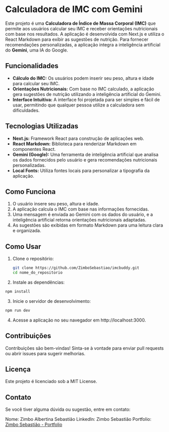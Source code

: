 # Calculadora de IMC com Gemini

Este projeto é uma **Calculadora de Índice de Massa Corporal (IMC)** que permite aos usuários calcular seu IMC e receber orientações nutricionais com base nos resultados. A aplicação é desenvolvida com Next.js e utiliza o React Markdown para exibir as sugestões de nutrição. Para fornecer recomendações personalizadas, a aplicação integra a inteligência artificial do **Gemini**, uma IA do Google.

## Funcionalidades

- **Cálculo do IMC:** Os usuários podem inserir seu peso, altura e idade para calcular seu IMC.
- **Orientações Nutricionais:** Com base no IMC calculado, a aplicação gera sugestões de nutrição utilizando a inteligência artificial do Gemini.
- **Interface Intuitiva:** A interface foi projetada para ser simples e fácil de usar, permitindo que qualquer pessoa utilize a calculadora sem dificuldades.

## Tecnologias Utilizadas

- **Next.js:** Framework React para construção de aplicações web.
- **React Markdown:** Biblioteca para renderizar Markdown em componentes React.
- **Gemini (Google):** Uma ferramenta de inteligência artificial que analisa os dados fornecidos pelo usuário e gera recomendações nutricionais personalizadas.
- **Local Fonts:** Utiliza fontes locais para personalizar a tipografia da aplicação.

## Como Funciona

1. O usuário insere seu peso, altura e idade.
2. A aplicação calcula o IMC com base nas informações fornecidas.
3. Uma mensagem é enviada ao Gemini com os dados do usuário, e a inteligência artificial retorna orientações nutricionais adaptadas.
4. As sugestões são exibidas em formato Markdown para uma leitura clara e organizada.

## Como Usar

1. Clone o repositório:

   ```bash
   git clone https://github.com/ZimboSebastiao/imcbuddy.git
   cd nome_do_repositorio
   ```

2. Instale as dependências:

```bash
npm install
```

3. Inicie o servidor de desenvolvimento:

```bash
npm run dev
```

4. Acesse a aplicação no seu navegador em http://localhost:3000.

## Contribuições

Contribuições são bem-vindas! Sinta-se à vontade para enviar pull requests ou abrir issues para sugerir melhorias.

## Licença

Este projeto é licenciado sob a MIT License.

## Contato

Se você tiver alguma dúvida ou sugestão, entre em contato:

Nome: Zimbo Albertina Sebastião
LinkedIn: Zimbo Sebastião
Portfolio: [Zimbo Sebastião - Portfolio](https://zimbosebastiao.github.io/portfolio/)
